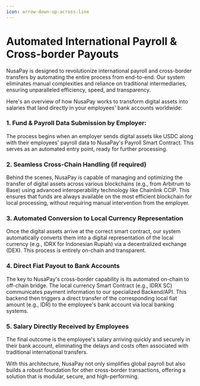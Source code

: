 ```yaml
---
icon: arrow-down-up-across-line
---
```


# Automated International Payroll & Cross-border Payouts

NusaPay is designed to revolutionize international payroll and cross-border transfers by automating the entire process from end-to-end. Our system eliminates manual complexities and reliance on traditional intermediaries, ensuring unparalleled efficiency, speed, and transparency.

Here's an overview of how NusaPay works to transform digital assets into salaries that land directly in your employees' bank accounts worldwide:

### 1. Fund & Payroll Data Submission by Employer:&#x20;

The process begins when an employer sends digital assets like USDC along with their employees' payroll data to NusaPay's Payroll Smart Contract. This serves as an automated entry point, ready for further processing.

### 2. Seamless Cross-Chain Handling (if required)

Behind the scenes, NusaPay is capable of managing and optimizing the transfer of digital assets across various blockchains (e.g., from Arbitrum to Base) using advanced interoperability technology like Chainlink CCIP. This ensures that funds are always available on the most efficient blockchain for local processing, without requiring manual intervention from the employer.

### 3. Automated Conversion to Local Currency Representation

Once the digital assets arrive at the correct smart contract, our system automatically converts them into a digital representation of the local currency (e.g., IDRX for Indonesian Rupiah) via a decentralized exchange (DEX). This process is entirely on-chain and transparent.

### 4. Direct Fiat Payout to Bank Accounts

The key to NusaPay's cross-border capability is its automated on-chain to off-chain bridge. The local currency Smart Contract (e.g., IDRX SC) communicates payment information to our specialized Backend/API. This backend then triggers a direct transfer of the corresponding local fiat amount (e.g., IDR) to the employee's bank account via local banking systems.

### 5. Salary Directly Received by Employees

The final outcome is the employee's salary arriving quickly and securely in their bank account, eliminating the delays and costs often associated with traditional international transfers.

With this architecture, NusaPay not only simplifies global payroll but also builds a robust foundation for other cross-border transactions, offering a solution that is modular, secure, and high-performing.
